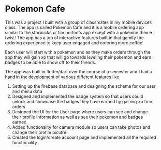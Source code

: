 # Pokemon Cafe

This was a project I built with a group of classmates in my mobile devices class. The app is called Pokemon Cafe and it is a mobile ordering app similar to the starbucks or tim hortonts app except with a pokemon theme twist! The app has a ton of interactive features built in that gamify the ordering experience to keep user engaged and ordering more coffee! 

Each user will start with a pokemon and as they make orders through the app they will gain xp that will go towards leveling their pokemon and earn badges to be able to show off to their friends. 

The app was built in flutter/dart over the course of a semester and I had a hand in the development of various different features like 

1. Setting up the firebase database and designing the schema for our user and menu data 
2. Designed and implemented the badge system so that users could unlock and showcase the badges they have earned by gaining xp from orders 
3. Designed the UI for the User page where users can see and change their profile information as well as see their pokemon and badges earned 
4. Added functionality for camera module so users can take photos and change their profile picutre 
5. Created the login/create account page and implemented all the required functionality 


